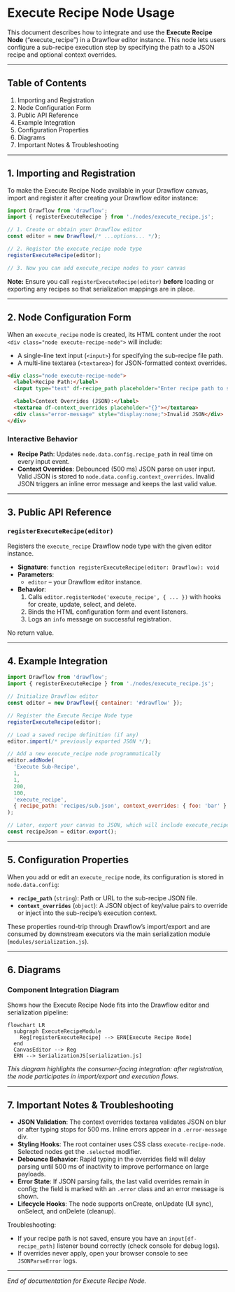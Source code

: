 # Execute Recipe Node Usage

This document describes how to integrate and use the **Execute Recipe Node** (“execute_recipe”) in a Drawflow editor instance. This node lets users configure a sub-recipe execution step by specifying the path to a JSON recipe and optional context overrides.

---

## Table of Contents

1. Importing and Registration
2. Node Configuration Form
3. Public API Reference
4. Example Integration
5. Configuration Properties
6. Diagrams
7. Important Notes & Troubleshooting

---

## 1. Importing and Registration

To make the Execute Recipe Node available in your Drawflow canvas, import and register it after creating your Drawflow editor instance:

```javascript
import Drawflow from 'drawflow';
import { registerExecuteRecipe } from './nodes/execute_recipe.js';

// 1. Create or obtain your Drawflow editor
const editor = new Drawflow(/* ...options... */);

// 2. Register the execute_recipe node type
registerExecuteRecipe(editor);

// 3. Now you can add execute_recipe nodes to your canvas
```  

**Note:** Ensure you call `registerExecuteRecipe(editor)` **before** loading or exporting any recipes so that serialization mappings are in place.

---

## 2. Node Configuration Form

When an `execute_recipe` node is created, its HTML content under the root `<div class="node execute-recipe-node">` will include:

- A single-line text input (`<input>`) for specifying the sub-recipe file path.
- A multi-line textarea (`<textarea>`) for JSON-formatted context overrides.

```html
<div class="node execute-recipe-node">
  <label>Recipe Path:</label>
  <input type="text" df-recipe_path placeholder="Enter recipe path to sub-recipe.json" />

  <label>Context Overrides (JSON):</label>
  <textarea df-context_overrides placeholder="{}"></textarea>
  <div class="error-message" style="display:none;">Invalid JSON</div>
</div>
```

### Interactive Behavior

- **Recipe Path**: Updates `node.data.config.recipe_path` in real time on every input event.
- **Context Overrides**: Debounced (500 ms) JSON parse on user input. Valid JSON is stored to `node.data.config.context_overrides`. Invalid JSON triggers an inline error message and keeps the last valid value.

---

## 3. Public API Reference

### `registerExecuteRecipe(editor)`

Registers the `execute_recipe` Drawflow node type with the given editor instance.

- **Signature**: `function registerExecuteRecipe(editor: Drawflow): void`
- **Parameters**:
  - `editor` – your Drawflow editor instance.
- **Behavior**:
  1. Calls `editor.registerNode('execute_recipe', { ... })` with hooks for create, update, select, and delete.
  2. Binds the HTML configuration form and event listeners.
  3. Logs an `info` message on successful registration.

No return value.  

---

## 4. Example Integration

```javascript
import Drawflow from 'drawflow';
import { registerExecuteRecipe } from './nodes/execute_recipe.js';

// Initialize Drawflow editor
const editor = new Drawflow({ container: '#drawflow' });

// Register the Execute Recipe Node type
registerExecuteRecipe(editor);

// Load a saved recipe definition (if any)
editor.import(/* previously exported JSON */);

// Add a new execute_recipe node programmatically
editor.addNode(
  'Execute Sub-Recipe',
  1,
  1,
  200,
  100,
  'execute_recipe',
  { recipe_path: 'recipes/sub.json', context_overrides: { foo: 'bar' } }
);

// Later, export your canvas to JSON, which will include execute_recipe configs
const recipeJson = editor.export();
```

---

## 5. Configuration Properties

When you add or edit an `execute_recipe` node, its configuration is stored in `node.data.config`:

- **`recipe_path`** (`string`): Path or URL to the sub-recipe JSON file.
- **`context_overrides`** (`object`): A JSON object of key/value pairs to override or inject into the sub-recipe’s execution context.

These properties round-trip through Drawflow’s import/export and are consumed by downstream executors via the main serialization module (`modules/serialization.js`).

---

## 6. Diagrams

### Component Integration Diagram

Shows how the Execute Recipe Node fits into the Drawflow editor and serialization pipeline:

```mermaid
flowchart LR
  subgraph ExecuteRecipeModule
    Reg[registerExecuteRecipe] --> ERN[Execute Recipe Node]
  end
  CanvasEditor --> Reg
  ERN --> SerializationJS[serialization.js]
```

*This diagram highlights the consumer-facing integration: after registration, the node participates in import/export and execution flows.*

---

## 7. Important Notes & Troubleshooting

- **JSON Validation**: The context overrides textarea validates JSON on blur or after typing stops for 500 ms. Inline errors appear in a `.error-message` div.
- **Styling Hooks**: The root container uses CSS class `execute-recipe-node`. Selected nodes get the `.selected` modifier.
- **Debounce Behavior**: Rapid typing in the overrides field will delay parsing until 500 ms of inactivity to improve performance on large payloads.
- **Error State**: If JSON parsing fails, the last valid overrides remain in config; the field is marked with an `.error` class and an error message is shown.
- **Lifecycle Hooks**: The node supports onCreate, onUpdate (UI sync), onSelect, and onDelete (cleanup).

Troubleshooting:
- If your recipe path is not saved, ensure you have an `input[df-recipe_path]` listener bound correctly (check console for debug logs).
- If overrides never apply, open your browser console to see `JSONParseError` logs.

---

*End of documentation for Execute Recipe Node.*